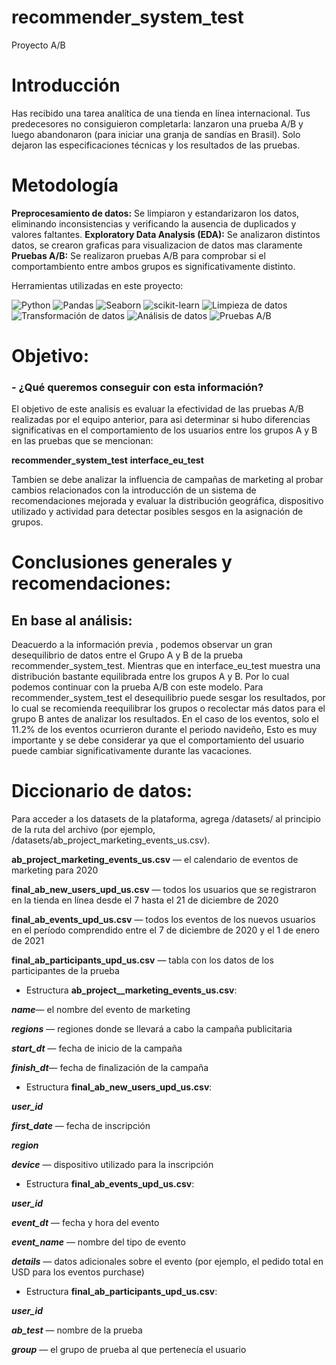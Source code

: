 # recommender_system_test
Proyecto A/B

# Introducción
Has recibido una tarea analítica de una tienda en línea internacional. Tus predecesores no consiguieron completarla: 
lanzaron una prueba A/B y luego abandonaron (para iniciar una granja de sandías en Brasil). Solo dejaron las especificaciones técnicas y los resultados de las pruebas.

# Metodología
**Preprocesamiento de datos:** Se limpiaron y estandarizaron los datos, eliminando inconsistencias y verificando la ausencia de duplicados y valores faltantes.
**Exploratory Data Analysis (EDA):** Se analizaron distintos datos, se crearon graficas para visualizacion de datos mas claramente
**Pruebas A/B:** Se realizaron pruebas A/B para comprobar si el comportambiento entre ambos grupos es significativamente distinto.

Herramientas utilizadas en este proyecto:

![Python](https://img.shields.io/badge/python-357ebd?style=for-the-badge&logo=python&logoColor=white)
![Pandas](https://img.shields.io/badge/pandas-%23357ebd.svg?style=for-the-badge&logo=pandas&logoColor=white)
![Seaborn](https://img.shields.io/badge/Seaborn-357ebd?style=for-the-badge)
![scikit-learn](https://img.shields.io/badge/scikit--learn-%23357ebd.svg?style=for-the-badge&logo=scikit-learn&logoColor=white)
![Limpieza de datos](https://img.shields.io/badge/Limpieza_de_datos-295F98?style=for-the-badge)
![Transformación de datos](https://img.shields.io/badge/Transformación_de_datos-295F98?style=for-the-badge)
![Análisis de datos](https://img.shields.io/badge/Análisis_de_datos-295F98?style=for-the-badge)
![Pruebas A/B](https://img.shields.io/badge/A/B_Testing-orange)


# Objetivo:
### - ¿Qué queremos conseguir con esta información?
El objetivo de este analisis es evaluar la efectividad de las pruebas A/B realizadas por el equipo anterior, 
para asi determinar si hubo diferencias significativas en el comportamiento de los usuarios entre los grupos A y B en las pruebas que se mencionan:

**recommender_system_test**
**interface_eu_test**

Tambien se debe analizar la influencia de campañas de marketing al probar cambios relacionados con la introducción de un sistema de recomendaciones 
mejorada y evaluar la distribución geográfica, dispositivo utilizado y actividad para detectar posibles sesgos en la asignación de grupos.


# Conclusiones generales y recomendaciones:
## En base al análisis:
Deacuerdo a la información previa , podemos observar un gran desequilibrio de datos entre el Grupo A y B de la prueba recommender_system_test. 
Mientras que en interface_eu_test muestra una distribución bastante equilibrada entre los grupos A y B. Por lo cual podemos continuar con la prueba A/B con este modelo.
Para recommender_system_test el desequilibrio puede sesgar los resultados, por lo cual se recomienda reequilibrar los grupos o recolectar más datos para el grupo B antes de analizar los resultados. 
En el caso de los eventos, solo el 11.2% de los eventos ocurrieron durante el periodo navideño, Esto es muy importante y se debe considerar ya que el comportamiento del usuario puede cambiar significativamente durante las vacaciones.

# Diccionario de datos:

Para acceder a los datasets de la plataforma, agrega /datasets/ al principio de la ruta del archivo (por ejemplo, /datasets/ab_project_marketing_events_us.csv).

**ab_project_marketing_events_us.csv** — el calendario de eventos de marketing para 2020

**final_ab_new_users_upd_us.csv** — todos los usuarios que se registraron en la tienda en línea desde el 7 hasta el 21 de diciembre de 2020

**final_ab_events_upd_us.csv** — todos los eventos de los nuevos usuarios en el período comprendido entre el 7 de diciembre de 2020 y el 1 de enero de 2021

**final_ab_participants_upd_us.csv** — tabla con los datos de los participantes de la prueba

- Estructura **ab_project__marketing_events_us.csv**:

***name***— el nombre del evento de marketing

***regions*** — regiones donde se llevará a cabo la campaña publicitaria

***start_dt*** — fecha de inicio de la campaña

***finish_dt***— fecha de finalización de la campaña


- Estructura **final_ab_new_users_upd_us.csv**:

***user_id***

***first_date*** — fecha de inscripción

***region***

***device*** — dispositivo utilizado para la inscripción

- Estructura **final_ab_events_upd_us.csv**:

***user_id***

***event_dt*** — fecha y hora del evento

***event_name*** — nombre del tipo de evento

***details*** — datos adicionales sobre el evento (por ejemplo, el pedido total en USD para los eventos purchase)

- Estructura **final_ab_participants_upd_us.csv**:

***user_id***

***ab_test*** — nombre de la prueba

***group*** — el grupo de prueba al que pertenecía el usuario
